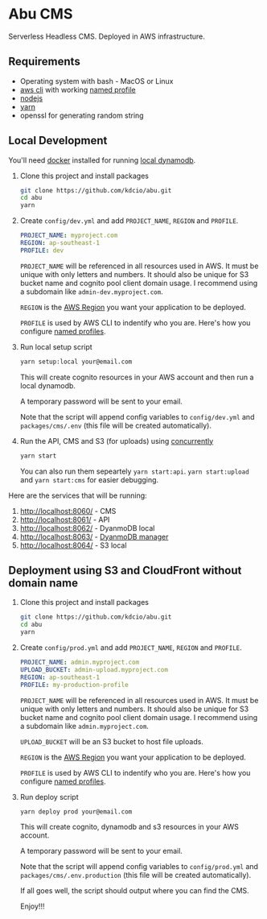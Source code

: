 # Abu CMS

Serverless Headless CMS. Deployed in AWS infrastructure.

## Requirements

- Operating system with bash - MacOS or Linux
- [aws cli](https://aws.amazon.com/cli/) with working [named profile](https://docs.aws.amazon.com/cli/latest/userguide/cli-configure-profiles.html)
- [nodejs](https://nodejs.org/en/)
- [yarn](https://yarnpkg.com/)
- openssl for generating random string

## Local Development

You'll need [docker](https://www.docker.com/) installed for running [local dynamodb](https://hub.docker.com/r/amazon/dynamodb-local).

1. Clone this project and install packages

   ```bash
   git clone https://github.com/kdcio/abu.git
   cd abu
   yarn
   ```

2. Create `config/dev.yml` and add `PROJECT_NAME`, `REGION` and `PROFILE`.

   ```yaml
   PROJECT_NAME: myproject.com
   REGION: ap-southeast-1
   PROFILE: dev
   ```

   `PROJECT_NAME` will be referenced in all resources used in AWS. It must be unique with only letters and numbers. It should also be unique for S3 bucket name and cognito pool client domain usage. I recommend using a subdomain like `admin-dev.myproject.com`.

   `REGION` is the [AWS Region](https://docs.aws.amazon.com/AmazonRDS/latest/UserGuide/Concepts.RegionsAndAvailabilityZones.html) you want your application to be deployed.

   `PROFILE` is used by AWS CLI to indentify who you are. Here's how you configure [named profiles](https://docs.aws.amazon.com/cli/latest/userguide/cli-configure-profiles.html).

3. Run local setup script

   ```bash
   yarn setup:local your@email.com
   ```

   This will create cognito resources in your AWS account and then run a local dynamodb.

   A temporary password will be sent to your email.

   Note that the script will append config variables to `config/dev.yml` and `packages/cms/.env` (this file will be created automatically).

4. Run the API, CMS and S3 (for uploads) using [concurrently](https://www.npmjs.com/package/concurrently)

   ```bash
   yarn start
   ```

   You can also run them sepeartely `yarn start:api`. `yarn start:upload` and `yarn start:cms` for easier debugging.

Here are the services that will be running:

1. [http://localhost:8060/](http://localhost:8060/) - CMS
2. [http://localhost:8061/](http://localhost:8061/) - API
3. [http://localhost:8062/](http://localhost:8062/) - DyanmoDB local
4. [http://localhost:8063/](http://localhost:8063/) - [DyanmoDB manager](https://github.com/YoyaTeam/dynamodb-manager)
5. [http://localhost:8064/](http://localhost:8064) - S3 local

## Deployment using S3 and CloudFront without domain name

1. Clone this project and install packages

   ```bash
   git clone https://github.com/kdcio/abu.git
   cd abu
   yarn
   ```

2. Create `config/prod.yml` and add `PROJECT_NAME`, `REGION` and `PROFILE`.

   ```yaml
   PROJECT_NAME: admin.myproject.com
   UPLOAD_BUCKET: admin-upload.myproject.com
   REGION: ap-southeast-1
   PROFILE: my-production-profile
   ```

   `PROJECT_NAME` will be referenced in all resources used in AWS. It must be unique with only letters and numbers. It should also be unique for S3 bucket name and cognito pool client domain usage. I recommend using a subdomain like `admin.myproject.com`.

   `UPLOAD_BUCKET` will be an S3 bucket to host file uploads.

   `REGION` is the [AWS Region](https://docs.aws.amazon.com/AmazonRDS/latest/UserGuide/Concepts.RegionsAndAvailabilityZones.html) you want your application to be deployed.

   `PROFILE` is used by AWS CLI to indentify who you are. Here's how you configure [named profiles](https://docs.aws.amazon.com/cli/latest/userguide/cli-configure-profiles.html).

3. Run deploy script

   ```bash
   yarn deploy prod your@email.com
   ```

   This will create cognito, dynamodb and s3 resources in your AWS account.

   A temporary password will be sent to your email.

   Note that the script will append config variables to `config/prod.yml` and `packages/cms/.env.production` (this file will be created automatically).

   If all goes well, the script should output where you can find the CMS.

   Enjoy!!!
